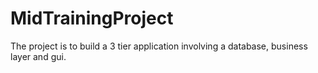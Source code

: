 # MidTrainingProject
The project is to build a 3 tier application involving a database, business layer and gui.
